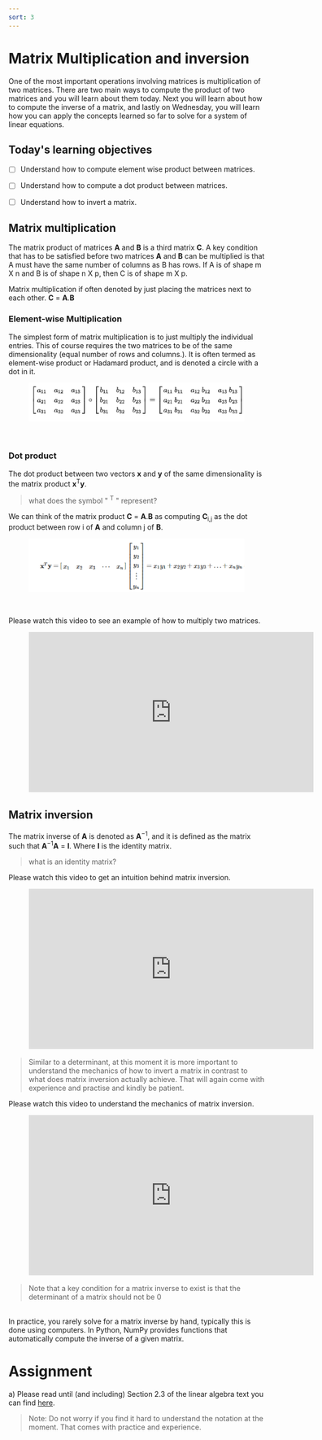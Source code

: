 ```yaml
---
sort: 3
---
```


# Matrix Multiplication and inversion
One of the most important operations involving matrices is multiplication of two
matrices.
There are two main ways to compute the product of two matrices and you will learn
 about them today. Next you will learn about how to compute the inverse of a matrix,
 and lastly on Wednesday, you will learn how you can apply the concepts learned so far to solve for a
 system of linear equations.


## Today's learning objectives
- [ ] Understand how to compute element wise product between matrices.
- [ ] Understand how to compute a dot product between matrices.
- [ ] Understand how to invert a matrix.


## Matrix multiplication
The matrix product of matrices **A** and **B** is a third matrix **C**.
A key condition that has to be satisfied before two matrices **A** and **B**
can be multiplied is that A must have the same number of columns as
B has rows. If A is of shape m X n and B is of shape n X p, then C is of shape
m X p.

Matrix multiplication if often denoted by just placing the matrices next to each
other. **C** = **A**.**B**


### Element-wise Multiplication
The simplest form of matrix multiplication is to just multiply the individual entries.
This of course requires the two matrices to be of the same dimensionality (equal number of rows
and columns.). It is often termed as element-wise product or Hadamard product,
and is denoted a circle with a dot in it.

<figure>
    <img src=".\assets\em.PNG" />
    <figcaption></figcaption>
</figure>
<br>

### Dot product
The dot product between two vectors **x** and **y** of the same dimensionality
is the matrix product **x**<sup>T</sup>**y**.

> what does the symbol " <sup>T</sup> " represent?

We can think of the matrix product **C** = **A**.**B** as
computing **C**<sub>i,j</sub> as the dot product between row i of **A** and
column j of **B**.

<figure>
    <img src=".\assets\dot.PNG" />
    <figcaption></figcaption>
</figure>
<br>


Please watch this video to see an example of how to multiply two matrices.
<!-- blank line -->
<figure class="video_container">
<iframe width="560" height="315" src="https://www.youtube.com/embed/x1z0hOyjapU?controls=0" title="YouTube video player" frameborder="0" allow="accelerometer; autoplay; clipboard-write; encrypted-media; gyroscope; picture-in-picture" allowfullscreen></iframe>
</figure>
<!-- blank line -->


## Matrix inversion

The matrix inverse of **A** is denoted as **A**<sup>−1</sup>, and it is defined as the matrix
such that **A**<sup>−1</sup>**A** = **I**. Where **I** is the identity matrix.

> what is an identity matrix?

Please watch this video to get an intuition behind matrix inversion.

<!-- blank line -->
<figure class="video_container">
<iframe width="560" height="315" src="https://www.youtube.com/embed/iUQR0enP7RQ?controls=0" title="YouTube video player" frameborder="0" allow="accelerometer; autoplay; clipboard-write; encrypted-media; gyroscope; picture-in-picture" allowfullscreen></iframe>
</figure>
<!-- blank line -->

> Similar to a determinant, at this moment it is more important to understand the
mechanics of how to invert a matrix in contrast to what does matrix inversion
actually achieve. That will again come with experience and practise and kindly be
patient.

Please watch this video to understand the mechanics of matrix inversion.
<!-- blank line -->
<figure class="video_container">
<iframe width="560" height="315" src="https://www.youtube.com/embed/01c12NaUQDw?controls=0" title="YouTube video player" frameborder="0" allow="accelerometer; autoplay; clipboard-write; encrypted-media; gyroscope; picture-in-picture" allowfullscreen></iframe>
</figure>
<!-- blank line -->

> Note that a key condition for a matrix inverse to exist is that the determinant of
a matrix should not be 0

<br>
In practice, you rarely solve for a matrix inverse by hand, typically this is
done using computers. In Python, NumPy provides functions that automatically
compute the inverse of a given matrix.

# Assignment

a) Please read until (and including) Section 2.3 of the linear algebra text you can find [here](https://www.deeplearningbook.org/contents/linear_algebra.html).

> Note: Do not worry if you find it hard to understand the notation at the moment. That comes with practice and experience.
